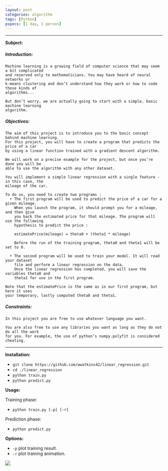 ```yaml
---
layout: post
categories: algorithm
tags: [Python]
pspecs: [1 day, 1 person]
---
```

---
__Subject:__
##### Introduction:
```
Machine learning is a growing field of computer science that may seem a bit complicated
and reserved only to mathematicians. You may have heard of neural networks or
k-means clustering and don’t understand how they work or how to code these kinds of
algorithms...

But don’t worry, we are actually going to start with a simple, basic machine learning
algorithm.
```
##### Objectives:
```
The aim of this project is to introduce you to the basic concept behind machine learning.
For this project, you will have to create a program that predicts the price of a car
by using a linear function trained with a gradient descent algorithm.

We will work on a precise example for the project, but once you’re done you will be
able to use the algorithm with any other dataset.
```
```
You will implement a simple linear regression with a single feature - in this case, the
mileage of the car.

To do so, you need to create two programs :
  • The first program will be used to predict the price of a car for a given mileage.
    When you launch the program, it should prompt you for a mileage, and then give
    you back the estimated price for that mileage. The program will use the following
    hypothesis to predict the price :
    
    estimatePrice(mileage) = theta0 + (theta1 * mileage)

    Before the run of the training program, theta0 and theta1 will be set to 0.
    
  • The second program will be used to train your model. It will read your dataset
    file and perform a linear regression on the data.
    Once the linear regression has completed, you will save the variables theta0 and
    theta1 for use in the first program.

Note that the estimatePrice is the same as in our first program, but here it uses
your temporary, lastly computed theta0 and theta1.
```
##### Constraints:
```
In this project you are free to use whatever language you want.

You are also free to use any libraries you want as long as they do not do all the work
for you. For example, the use of python’s numpy.polyfit is considered cheating.
```
---
__Installation:__

* `git clone https://github.com/wwatkins42/linear_regression.git`
* `cd ./linear_regression`
* `python train.py`
* `python predict.py`

**Usage:**

Training phase:
* `python train.py [-p] [-r]`

Prediction phase:
* `python predict.py`

**Options:**
* `-p` plot training result.
* `-r` plot training animation.

![](https://cdn.rawgit.com/wwatkins42/wwatkins42.github.io/master/images/linear_regression_demo.gif)
